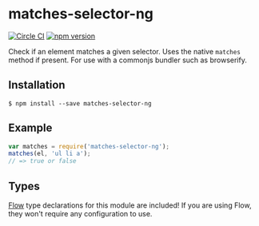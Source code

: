 # matches-selector-ng

[![Circle CI](https://circleci.com/gh/AgentME/matches-selector-ng.svg?style=shield)](https://circleci.com/gh/AgentME/matches-selector-ng)
[![npm version](https://badge.fury.io/js/matches-selector-ng.svg)](https://badge.fury.io/js/matches-selector-ng)

Check if an element matches a given selector. Uses the native `matches` method
if present. For use with a commonjs bundler such as browserify.

## Installation

    $ npm install --save matches-selector-ng

## Example

```js
var matches = require('matches-selector-ng');
matches(el, 'ul li a');
// => true or false
```

## Types

[Flow](https://flowtype.org/) type declarations for this module are included!
If you are using Flow, they won't require any configuration to use.
